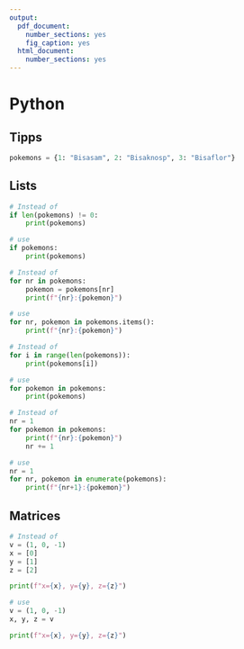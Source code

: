 ```yaml
---
output:
  pdf_document: 
    number_sections: yes
    fig_caption: yes
  html_document: 
    number_sections: yes
---
```

# Python

## Tipps

```python
pokemons = {1: "Bisasam", 2: "Bisaknosp", 3: "Bisaflor"}
```

## Lists
```python
# Instead of
if len(pokemons) != 0:
	print(pokemons)

# use
if pokemons:
	print(pokemons)
```

```python
# Instead of
for nr in pokemons:
	pokemon = pokemons[nr]
	print(f"{nr}:{pokemon}")

# use
for nr, pokemon in pokemons.items():
	print(f"{nr}:{pokemon}")
```

```python
# Instead of
for i in range(len(pokemons)):
	print(pokemons[i])

# use
for pokemon in pokemons:
	print(pokemons)
```

```python
# Instead of
nr = 1
for pokemon in pokemons:
	print(f"{nr}:{pokemon}")
	nr += 1

# use
nr = 1
for nr, pokemon in enumerate(pokemons):
	print(f"{nr+1}:{pokemon}")
```

## Matrices
```python
# Instead of
v = (1, 0, -1)
x = [0]
y = [1]
z = [2]

print(f"x={x}, y={y}, z={z}")

# use
v = (1, 0, -1)
x, y, z = v

print(f"x={x}, y={y}, z={z}")
```

